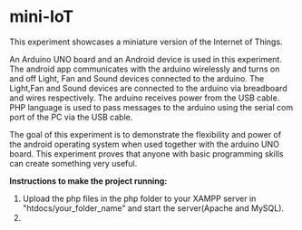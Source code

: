 # mini-IoT
This experiment showcases a miniature version of the Internet of Things. 

An Arduino UNO board and an Android device is used in this experiment. The android app communicates with the arduino wirelessly and turns on and off Light, Fan and Sound devices connected to the arduino. The Light,Fan and Sound devices are connected to the arduino via breadboard and wires respectively. The arduino receives power from the USB cable. PHP language is used to pass messages to the arduino using the serial com port of the PC via the USB cable.

The goal of this experiment is to demonstrate the flexibility and power of the android operating system when used together with the arduino UNO board. This experiment proves that anyone with basic programming skills can create something very useful.

<b>Instructions to make the project running:</b>

1. Upload the php files in the php folder to your XAMPP server in "htdocs/your_folder_name" and start the server(Apache and MySQL).
2. 
